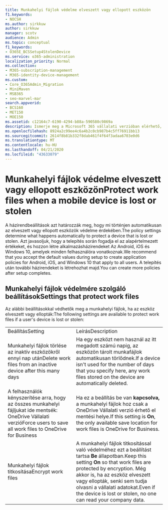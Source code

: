 ```yaml
---
title: Munkahelyi fájlok védelme elveszett vagy ellopott eszközön
f1.keywords:
- NOCSH
ms.author: sirkkuw
author: sirkkuw
manager: scotv
audience: Admin
ms.topic: conceptual
f1_keywords:
- O365E_BCSSetup4StolenDevice
ms.service: o365-administration
localization_priority: Normal
ms.collection:
- M365-subscription-management
- M365-identity-device-management
ms.custom:
- Core_O365Admin_Migration
- MiniMaven
- MSB365
- seo-marvel-mar
search.appverid:
- BCS160
- MET150
- MOE150
ms.assetid: c12164c7-6190-4294-b88a-590580c9869a
description: Ismerje meg a Microsoft 365 vállalati verzióban elérhető, a munkahelyi fájlok védelmét szolgáló beállításokat, ha a felhasználó eszköze elveszik vagy ellopják.
ms.openlocfilehash: 8924a2c99ee4c6a4b2c0cb987b4c5ff76911bb13
ms.sourcegitcommit: 2614f8b81b332f8dab461f4f64f3adaa6703e0d6
ms.translationtype: MT
ms.contentlocale: hu-HU
ms.lasthandoff: 04/21/2020
ms.locfileid: "43633079"
---
```

# <a name="protect-work-files-when-a-mobile-device-is-lost-or-stolen"></a><span data-ttu-id="f55a1-103">Munkahelyi fájlok védelme elveszett vagy ellopott eszközön</span><span class="sxs-lookup"><span data-stu-id="f55a1-103">Protect work files when a mobile device is lost or stolen</span></span>

<span data-ttu-id="f55a1-104">A házirendbeállítások azt határozzák meg, hogy mi történjen automatikusan az elveszett vagy ellopott eszközök védelme érdekében.</span><span class="sxs-lookup"><span data-stu-id="f55a1-104">The policy settings determine what happens automatically to protect a device that is lost or stolen.</span></span> <span data-ttu-id="f55a1-105">Azt javasoljuk, hogy a telepítés során fogadja el az alapértelmezett értékeket, és hozzon létre alkalmazásházirendeket Az Android, iOS és Windows 10, amelyek minden felhasználóra vonatkoznak.</span><span class="sxs-lookup"><span data-stu-id="f55a1-105">We recommend that you accept the default values during setup to create application policies for Android, iOS, and Windows 10 that apply to all users.</span></span> <span data-ttu-id="f55a1-106">A telepítés után további házirendeket is létrehozhat majd.</span><span class="sxs-lookup"><span data-stu-id="f55a1-106">You can create more policies after setup completes.</span></span>
  
## <a name="settings-that-protect-work-files"></a><span data-ttu-id="f55a1-107">Munkahelyi fájlok védelmére szolgáló beállítások</span><span class="sxs-lookup"><span data-stu-id="f55a1-107">Settings that protect work files</span></span>

<span data-ttu-id="f55a1-108">Az alábbi beállításokkal védhetők meg a munkahelyi fájlok, ha az eszköz elveszett vagy ellopták:</span><span class="sxs-lookup"><span data-stu-id="f55a1-108">The following settings are available to protect work files if a user's device is lost or stolen:</span></span>
  
|||
|:-----|:-----|
|<span data-ttu-id="f55a1-109">Beállítás</span><span class="sxs-lookup"><span data-stu-id="f55a1-109">Setting</span></span>  <br/> |<span data-ttu-id="f55a1-110">Leírás</span><span class="sxs-lookup"><span data-stu-id="f55a1-110">Description</span></span>  <br/> |
|<span data-ttu-id="f55a1-111">Munkahelyi fájlok törlése az inaktív eszközökről ennyi nap után</span><span class="sxs-lookup"><span data-stu-id="f55a1-111">Delete work files from an inactive device after this many days</span></span>  <br/> |<span data-ttu-id="f55a1-112">Ha egy eszközt nem használ az itt megadott számú napig, az eszközön tárolt munkafájlok automatikusan törlődnek.</span><span class="sxs-lookup"><span data-stu-id="f55a1-112">If a device isn't used for the number of days that you specify here, any work files stored on the device are automatically deleted.</span></span>  <br/> |
|<span data-ttu-id="f55a1-113">A felhasználók kényszerítése arra, hogy az összes munkahelyi fájljukat ide mentsék: OneDrive Vállalati verzió</span><span class="sxs-lookup"><span data-stu-id="f55a1-113">Force users to save all work files to OneDrive for Business</span></span>  <br/> |<span data-ttu-id="f55a1-114">Ha ez a beállítás be van **kapcsolva,** a munkahelyi fájlok hoz csak a OneDrive Vállalati verzió érhető el mentési helye.</span><span class="sxs-lookup"><span data-stu-id="f55a1-114">If this setting is **On**, the only available save location for work files is OneDrive for Business.</span></span>  <br/> |
|<span data-ttu-id="f55a1-115">Munkahelyi fájlok titkosítása</span><span class="sxs-lookup"><span data-stu-id="f55a1-115">Encrypt work files</span></span>  <br/> |<span data-ttu-id="f55a1-116">A munkahelyi fájlok titkosítással való védelméhez ezt a beállítást tartsa **Be** állapotban.</span><span class="sxs-lookup"><span data-stu-id="f55a1-116">Keep this setting **On** so that work files are protected by encryption.</span></span> <span data-ttu-id="f55a1-117">Még akkor is, ha az eszköz elveszett vagy ellopták, senki sem tudja olvasni a vállalati adatokat.</span><span class="sxs-lookup"><span data-stu-id="f55a1-117">Even if the device is lost or stolen, no one can read your company data.</span></span>  <br/> |
   

